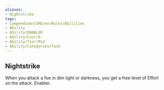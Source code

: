 ```yaml
---
aliases:
- Nightstrike
tags:
- Compendium/CSRD/en/Rules/Abilities
- Ability
- Ability/ENABLER
- Ability/Cost/0
- Ability/Tier/Mid
- Ability/Categories/Task
---
```


  
## Nightstrike  
When you attack a foe in dim light or darkness, you get a free level of Effort on the attack. Enabler.